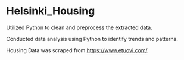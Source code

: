 # Helsinki_Housing

Utilized Python to clean and preprocess the extracted data.

Conducted data analysis using Python to identify trends and patterns.

Housing Data was scraped from https://www.etuovi.com/
